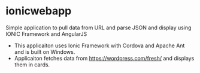# ionicwebapp

Simple application to pull data from URL and parse JSON and display using IONIC Framework and AngularJS

- This applicaiton uses Ionic Framework with Cordova and Apache Ant and is built on Windows.
- Applicaiton fetches data from https://wordpress.com/fresh/ and displays them in cards.
